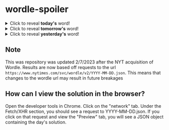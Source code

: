 # wordle-spoiler

<details>
  <summary>Click to reveal <b>today's</b> word!</summary>
  <br>
  <b> under </b>
</details>

<details>
  <summary>Click to reveal <b>tomorrow's</b> word!</summary>
  <br>
  <b> qualm </b>
</details>

<details>
  <summary>Click to reveal <b>yesterday's</b> word!</summary>
  <br>
  <b> snafu </b>
</details>

## Note
This was repository was updated 2/7/2023 after the NYT acquisition of Wordle. Results are now based off requests to the url `https://www.nytimes.com/svc/wordle/v2/YYYY-MM-DD.json`. This means that changes to the wordle url may result in future breakages

## How can I view the solution in the browser?
Open the developer tools in Chrome. Click on the "network" tab. Under the Fetch/XHR section, you should see a request to YYYY-MM-DD.json. If you click on that request and view the "Preview" tab, you will see a JSON object containing the day's solution.